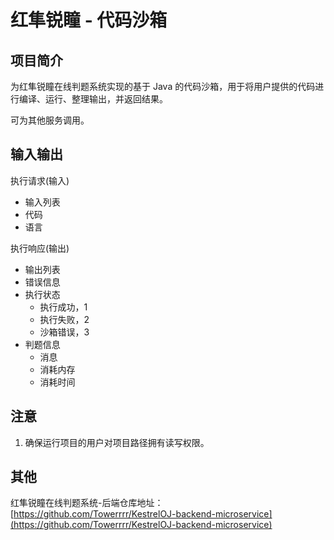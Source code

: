 # 红隼锐瞳 - 代码沙箱

## 项目简介

为红隼锐瞳在线判题系统实现的基于 Java 的代码沙箱，用于将用户提供的代码进行编译、运行、整理输出，并返回结果。

可为其他服务调用。

## 输入输出

执行请求(输入)
* 输入列表
* 代码
* 语言

执行响应(输出)
* 输出列表
* 错误信息
* 执行状态
    * 执行成功，1
    * 执行失败，2
    * 沙箱错误，3
* 判题信息
    * 消息
    * 消耗内存
    * 消耗时间

## 注意

1. 确保运行项目的用户对项目路径拥有读写权限。

## 其他

红隼锐瞳在线判题系统-后端仓库地址：[https://github.com/Towerrrr/KestrelOJ-backend-microservice](https://github.com/Towerrrr/KestrelOJ-backend-microservice)